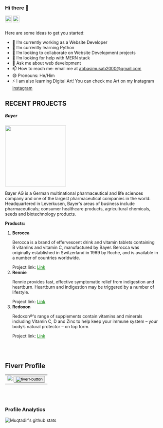 ### Hi there 👋


<a href="https://www.linkedin.com/in/muqtadir-billah-musab-abbasi/">
<img align="left" alt="Muqtadir Billah" width="22px" src="https://cdn.jsdelivr.net/npm/simple-icons@v3/icons/linkedin.svg" />
</a>
<a href="https://abbasimusab2000.medium.com/">
<img align="left" alt="Muqtadir Billah" width="22px" src="https://cdn.jsdelivr.net/npm/simple-icons@v3/icons/medium.svg" />
</a>
<br />

<br />

Here are some ideas to get you started:

- 🔭 I’m currently working as a Website Developer
- 🌱 I’m currently learning Python
- 👯 I’m looking to collaborate on Website Development projects
- 🤔 I’m looking for help with MERN stack
- 💬 Ask me about web development
- 📫 How to reach me: email me at abbasimusab2000@gmail.com
- 😄 Pronouns: He/Him
- ⚡ I am also learning Digital Art! You can check me Art on my Instagram <a href="https://www.instagram.com/muqtadirbillahmusab/">Instagram</a>


<h2>RECENT PROJECTS</h2>
<h5>Bayer</h5>
<img src="https://i.hurimg.com/i/hdn/75/0x0/6229d8b84e3fe125a0c31a57.jpg" width="200px" />
<p>Bayer AG is a German multinational pharmaceutical and life sciences company and one of the largest pharmaceutical companies in the world. Headquartered in Leverkusen, Bayer's areas of business include pharmaceuticals; consumer healthcare products, agricultural chemicals, seeds and biotechnology products.</p>
<p><b>Products:</b></p>
<ol>
  <li>
    <b>Berocca</b>
    <p>Berocca is a brand of effervescent drink and vitamin tablets containing B vitamins and vitamin C, manufactured by Bayer. Berocca was originally established in Switzerland in 1969 by Roche, and is available in a number of countries worldwide.</p>
    Project link: <a href="https://www.berocca.pk/" style="color: green;">Link</a>
  </li>
  <li>
    <b>Rennie</b>
    <p>Rennie provides fast, effective symptomatic relief from indigestion and heartburn. Heartburn and indigestion may be triggered by a number of lifestyle.</p>
    Project link: <a href="https://www.rennie.pk/" style="color: green;">Link</a>
  </li>
  <li>
    <b>Redoxon</b>
    <p>Redoxon®'s range of supplements contain vitamins and minerals including Vitamin C, D and Zinc to help keep your immune system – your body’s natural protector – on top form.</p>
    Project link: <a href="https://www.redoxon.pk/" style="color: green;">Link</a>
  </li>
</ol>

<br />
<br />

<h2>Fiverr Profile</h2>
<!-- Put this code anywhere in the body of your page where you want the badge to show up. -->
<table>
  <tr>
    <td>
      <div>
        <img src='[https://raw.githubusercontent.com/MuqtadirBillah/Durian/main/aa.png)](https://raw.githubusercontent.com/MuqtadirBillah/Durian/main/aa.png)' />
        <button><img src='![image](https://user-images.githubusercontent.com/50065073/170749744-c8d26ff3-e746-451c-b732-16090d80ce53.png)' alt='fiverr-button' /></button>
      </div>
    </td>
  </tr>
</table>


<br />
<br />

<h3>Profile Analytics</h3>

![Muqtadir's github stats](https://github-readme-stats.vercel.app/api?username=muqtadirbillah&show_icons=true&hide_border=true)




